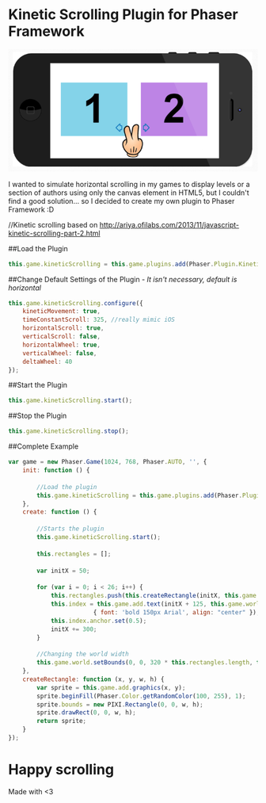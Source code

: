 # Kinetic Scrolling Plugin for Phaser Framework

![Kinetic Scrolling Plugin](https://raw.githubusercontent.com/jdnichollsc/Phaser-Kinetic-Scrolling-Plugin/gh-pages/img/plugin.png)

I wanted to simulate horizontal scrolling in my games to display levels or a section of authors using only the canvas element in HTML5, but I couldn't find a good solution... so I decided to create my own plugin to Phaser Framework :D

//Kinetic scrolling based on http://ariya.ofilabs.com/2013/11/javascript-kinetic-scrolling-part-2.html

##Load the Plugin

```javascript
this.game.kineticScrolling = this.game.plugins.add(Phaser.Plugin.KineticScrolling);
```

##Change Default Settings of the Plugin - *_It isn't necessary, default is horizontal_*

```javascript
this.game.kineticScrolling.configure({
    kineticMovement: true,
    timeConstantScroll: 325, //really mimic iOS
    horizontalScroll: true,
    verticalScroll: false,
    horizontalWheel: true,
    verticalWheel: false,
    deltaWheel: 40
});
```

##Start the Plugin

```javascript
this.game.kineticScrolling.start();
```

##Stop the Plugin

```javascript
this.game.kineticScrolling.stop();
```

##Complete Example

```javascript
var game = new Phaser.Game(1024, 768, Phaser.AUTO, '', {
    init: function () {
        
        //Load the plugin
        this.game.kineticScrolling = this.game.plugins.add(Phaser.Plugin.KineticScrolling);
    },
    create: function () {

        //Starts the plugin
        this.game.kineticScrolling.start();

        this.rectangles = [];

        var initX = 50;

        for (var i = 0; i < 26; i++) {
            this.rectangles.push(this.createRectangle(initX, this.game.world.centerY - 100, 250, 200));
            this.index = this.game.add.text(initX + 125, this.game.world.centerY, i + 1,
                        { font: 'bold 150px Arial', align: "center" });
            this.index.anchor.set(0.5);
            initX += 300;
        }

        //Changing the world width
        this.game.world.setBounds(0, 0, 320 * this.rectangles.length, this.game.height);
    },
    createRectangle: function (x, y, w, h) {
        var sprite = this.game.add.graphics(x, y);
        sprite.beginFill(Phaser.Color.getRandomColor(100, 255), 1);
        sprite.bounds = new PIXI.Rectangle(0, 0, w, h);
        sprite.drawRect(0, 0, w, h);
        return sprite;
    }
});
```

# Happy scrolling
Made with <3
